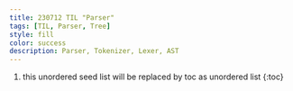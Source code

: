 ```yaml
---
title: 230712 TIL "Parser"
tags: [TIL, Parser, Tree]
style: fill
color: success
description: Parser, Tokenizer, Lexer, AST
---
```


1. this unordered seed list will be replaced by toc as unordered list
{:toc}
